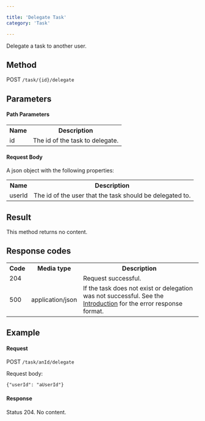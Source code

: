 ```yaml
---

title: 'Delegate Task'
category: 'Task'

---
```



Delegate a task to another user.


Method
------

POST `/task/{id}/delegate`


Parameters
----------

#### Path Parameters

<table class="table table-striped">
  <tr>
    <th>Name</th>
    <th>Description</th>
  </tr>
  <tr>
    <td>id</td>
    <td>The id of the task to delegate.</td>
  </tr>
</table>
  
#### Request Body

A json object with the following properties:

<table class="table table-striped">
  <tr>
    <th>Name</th>
    <th>Description</th>
  </tr>
  <tr>
    <td>userId</td>
    <td>The id of the user that the task should be delegated to.</td>
  </tr>
</table>


Result
------

This method returns no content.


Response codes
--------------

<table class="table table-striped">
  <tr>
    <th>Code</th>
    <th>Media type</th>
    <th>Description</th>
  </tr>
  <tr>
    <td>204</td>
    <td></td>
    <td>Request successful.</td>
  </tr>
  <tr>
    <td>500</td>
    <td>application/json</td>
    <td>If the task does not exist or delegation was not successful. See the <a href="#overview-introduction">Introduction</a> for the error response format.</td>
  </tr>
</table>
  
Example
-------
  
#### Request

POST `/task/anId/delegate`

Request body:

    {"userId": "aUserId"}
  
#### Response

Status 204. No content.